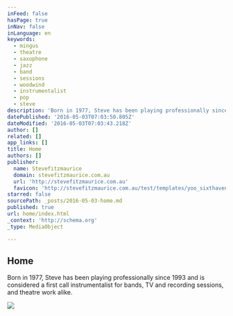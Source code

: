 ```yaml
---
inFeed: false
hasPage: true
inNav: false
inLanguage: en
keywords:
  - mingus
  - theatre
  - saxophone
  - jazz
  - band
  - sessions
  - woodwind
  - instrumentalist
  - pop
  - steve
description: 'Born in 1977, Steve has been playing professionally since 1993 and is considered a first call instrumentalist for bands, TV and recording sessions, and theatre work alike.'
datePublished: '2016-05-03T07:03:50.805Z'
dateModified: '2016-05-03T07:03:43.218Z'
author: []
related: []
app_links: []
title: Home
authors: []
publisher:
  name: Stevefitzmaurice
  domain: stevefitzmaurice.com.au
  url: 'http://stevefitzmaurice.com.au'
  favicon: 'http://stevefitzmaurice.com.au/test/templates/yoo_sixthavenue/favicon.ico'
starred: false
sourcePath: _posts/2016-05-03-home.md
published: true
url: home/index.html
_context: 'http://schema.org'
_type: MediaObject

---
```

<article style=""><h1>Home</h1><p>Born in 1977, Steve has been playing professionally since 1993 and is considered a first call instrumentalist for bands, TV and recording sessions, and theatre work alike.</p><img src="http://stevefitzmaurice.com.au/test/images/Homepage/slideshow/IMG_0404_997x461.jpg" /></article>